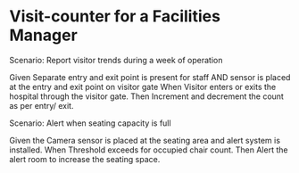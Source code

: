# Visit-counter for a Facilities Manager

Scenario: Report visitor trends during a week of operation

  Given Separate entry and exit point is present for staff
  AND sensor is placed at the entry and exit point on visitor gate
  When Visitor enters or exits the hospital through the visitor gate.
  Then Increment and decrement the count as per entry/ exit.

Scenario: Alert when seating capacity is full

  Given the Camera sensor is placed at the seating area and alert system is installed.
  When Threshold exceeds for occupied chair count.
  Then Alert the alert room to increase the seating space.
